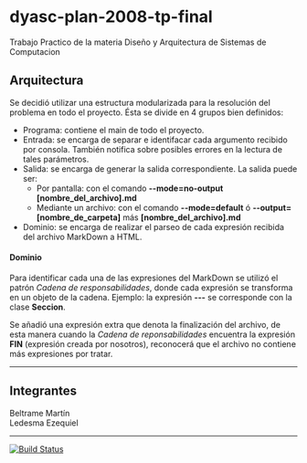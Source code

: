 # dyasc-plan-2008-tp-final

Trabajo Practico de la materia  Diseño y Arquitectura de Sistemas de Computacion

## Arquitectura

Se decidió utilizar una estructura modularizada para la resolución del problema en todo el proyecto. Ésta se divide en 4 grupos bien definidos:

 + Programa: contiene el main de todo el proyecto.
 + Entrada: se encarga de separar e identifacar cada argumento recibido por consola. También notifica sobre posibles errores en la lectura de tales parámetros.
 + Salida: se encarga de generar la salida correspondiente. La salida puede ser:  
    * Por pantalla: con el comando **--mode=no-output [nombre_del_archivo].md**
    * Mediante un archivo: con el comando **--mode=default** ó **--output=[nombre_de_carpeta]** más **[nombre_del_archivo].md**
 + Dominio: se encarga de realizar el parseo de cada expresión recibida del archivo MarkDown a HTML.

#### Dominio

Para identificar cada una de las expresiones del MarkDown se utilizó el patrón *Cadena de responsabilidades*, donde cada expresión se transforma en un objeto de la cadena. Ejemplo: la expresión **---** se corresponde con la clase **Seccion**.

Se añadió una expresión extra que denota la finalización del archivo, de esta manera cuando la *Cadena de reponsabilidades* encuentra la expresión **FIN** (expresión creada por nosotros), reconocerá que el archivo no contiene más expresiones por tratar.

-----

## Integrantes

Beltrame Martín  
Ledesma Ezequiel


-----
[![Build Status](https://travis-ci.org/eze92/dyasc-plan-2008-tp-final.svg?branch=master)](https://travis-ci.org/eze92/dyasc-plan-2008-tp-final)
